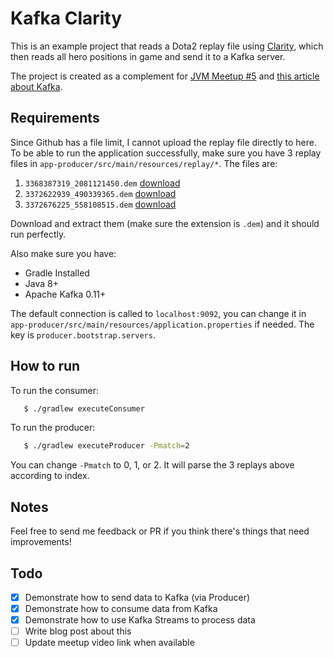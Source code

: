 # Kafka Clarity

This is an example project that reads a Dota2 replay file using [Clarity](https://github.com/skadistats/clarity), 
which then reads all hero positions in game and send it to a Kafka server.

The project is created as a complement for [JVM Meetup #5]() and [this article about Kafka]().

## Requirements

Since Github has a file limit, I cannot upload the replay file directly to here. 
To be able to run the application successfully, make sure you have 3 replay files
in `app-producer/src/main/resources/replay/*`. The files are:

1. `3368387319_2081121450.dem` [download](http://replay111.valve.net/570/3368387319_2081121450.dem.bz2)
1. `3372622939_490339365.dem` [download](http://replay111.valve.net/570/3372622939_490339365.dem.bz2)
1. `3372676225_558108515.dem` [download](http://replay112.valve.net/570/3372676225_558108515.dem.bz2)

Download and extract them (make sure the extension is `.dem`) and it should run perfectly.

Also make sure you have:

- Gradle Installed
- Java 8+
- Apache Kafka 0.11+ 

The default connection is called to `localhost:9092`, you can change it in `app-producer/src/main/resources/application.properties`
if needed. The key is `producer.bootstrap.servers`.

## How to run

To run the consumer:

```bash
   $ ./gradlew executeConsumer
```

To run the producer:

```bash
   $ ./gradlew executeProducer -Pmatch=2
```

You can change `-Pmatch` to 0, 1, or 2. It will parse the 3 replays above according to index.

## Notes

Feel free to send me feedback or PR if you think there's things that need improvements!

## Todo

- [x] Demonstrate how to send data to Kafka (via Producer)
- [x] Demonstrate how to consume data from Kafka
- [x] Demonstrate how to use Kafka Streams to process data
- [ ] Write blog post about this
- [ ] Update meetup video link when available
